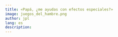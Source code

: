 ```yaml
---
title: «Papá, ¿me ayudas con efectos especiales?»
image: juegos_del_hambre.png
author: jpl
lang: es
description: 
---
```

